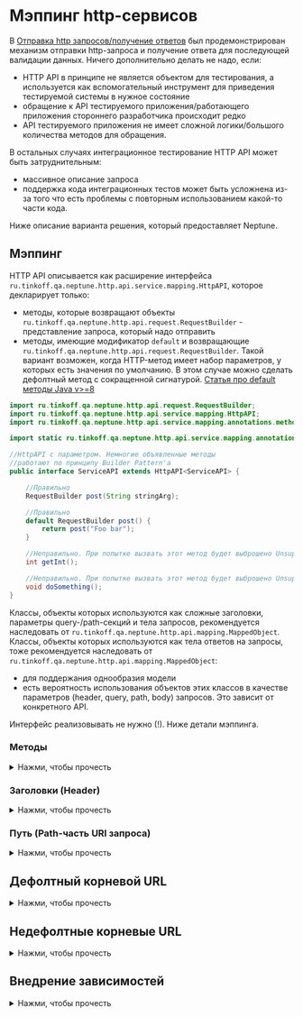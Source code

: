 # Мэппинг http-сервисов

В [Отправка http запросов/получение ответов](REQUEST_RESPONSE.MD) был продемонстрирован механизм отправки http-запроса и
получение ответа для последующей валидации данных. Ничего дополнительно делать не надо, если:

- HTTP API в принципе не является объектом для тестирования, а используется как вспомогательный инструмент для
  приведения тестируемой системы в нужное состояние
- обращение к API тестируемого приложения/работающего приложения стороннего разработчика происходит редко
- API тестируемого приложения не имеет сложной логики/большого количества методов для обращения.

В остальных случаях интеграционное тестирование HTTP API может быть затруднительным:

- массивное описание запроса
- поддержка кода интеграционных тестов может быть усложнена из-за того что есть проблемы с повторным использованием
  какой-то части кода.

Ниже описание варианта решения, который предоставляет Neptune.

## Мэппинг

HTTP API описывается как расширение интерфейса `ru.tinkoff.qa.neptune.http.api.service.mapping.HttpAPI`, которое
декларирует только:

- методы, которые возвращают объекты `ru.tinkoff.qa.neptune.http.api.request.RequestBuilder` - представление запроса,
  который надо отправить
- методы, имеющие модификатор `default` и возвращающие `ru.tinkoff.qa.neptune.http.api.request.RequestBuilder`. Такой
  вариант возможен, когда HTTP-метод имеет набор параметров, у которых есть значения по умолчанию. В этом случае можно
  сделать дефолтный метод с сокращенной сигнатурой.
  [Статья про default методы Java v>=8](https://docs.oracle.com/javase/tutorial/java/IandI/defaultmethods.html)

```java
import ru.tinkoff.qa.neptune.http.api.request.RequestBuilder;
import ru.tinkoff.qa.neptune.http.api.service.mapping.HttpAPI;
import ru.tinkoff.qa.neptune.http.api.service.mapping.annotations.methods.HttpMethod;

import static ru.tinkoff.qa.neptune.http.api.service.mapping.annotations.methods.DefaultHttpMethods.POST;

//HttpAPI с параметром. Немногие объявленные методы 
//работают по принципу Builder Pattern'а
public interface ServiceAPI extends HttpAPI<ServiceAPI> {

    //Правильно
    RequestBuilder post(String stringArg);

    //Правильно
    default RequestBuilder post() {
        return post("Foo bar");
    }

    //Неправильно. При попытке вызвать этот метод будет выброшено UnsupportedOperationException
    int getInt();

    //Неправильно. При попытке вызвать этот метод будет выброшено UnsupportedOperationException
    void doSomething();
}
```

Классы, объекты которых используются как сложные заголовки, параметры query-/path-секций и тела запросов, рекомендуется
наследовать от `ru.tinkoff.qa.neptune.http.api.mapping.MappedObject`. Классы, объекты которых используются как тела
ответов на запросы, тоже рекомендуется наследовать от `ru.tinkoff.qa.neptune.http.api.mapping.MappedObject`:

- для поддержания однообразия модели
- есть вероятность использования объектов этих классов в качестве параметров (header, query, path, body) запросов. Это
  зависит от конкретного API.

Интерфейс реализовывать не нужно (!). Ниже детали мэппинга.

### Методы

<details>
    <summary>Нажми, чтобы прочесть</summary>

Каждый объявленный метод, не имеющий модификатор `default`, должен моделировать метод http-протокола и его вызов.
Методы, имеющие модификаторы `default`, выполняют вызов соответствующих методов с расширенной сигнатурой, используя
набор значений параметров по умолчанию, если он есть.

```java
import ru.tinkoff.qa.neptune.http.api.request.RequestBuilder;
import ru.tinkoff.qa.neptune.http.api.service.mapping.HttpAPI;
import ru.tinkoff.qa.neptune.http.api.service.mapping.annotations.methods.HttpMethod;

import static ru.tinkoff.qa.neptune.http.api.service.mapping.annotations.methods.DefaultHttpMethods.*; //Данное 
//перечисление содержит элементы, соответствующие стандартным методам http-протокола, перечисленные 
// в разных версиях RFC 

public interface ServiceAPI extends HttpAPI<ServiceAPI> {

    //POST-метод
    @HttpMethod(httpMethod = POST)
    RequestBuilder postSomething(String stringArg);

    //POST-метод выше. Представим что его единственного параметра есть 
    //значение по умолчанию - 'Foo bar'
    default RequestBuilder postSomething() {
        return postSomething("Foo bar");
    }

    //GET-метод
    @HttpMethod(httpMethod = GET)
    RequestBuilder getSomething();

    //PUT-метод
    @HttpMethod(httpMethod = PUT)
    RequestBuilder putSomething();

    //DELETE-метод
    @HttpMethod(httpMethod = DELETE)
    RequestBuilder deleteSomething();

    //PATCH-метод
    @HttpMethod(httpMethod = PATCH)
    RequestBuilder patchSomething();

    //HEAD-метод
    @HttpMethod(httpMethod = HEAD)
    RequestBuilder headSomething();

    //OPTIONS-метод
    @HttpMethod(httpMethod = OPTIONS)
    RequestBuilder optionsSomething();

    //TRACE-метод
    @HttpMethod(httpMethod = TRACE)
    RequestBuilder traceSomething();

    //Для случая, когда в RFC нет нужного метода
    @HttpMethod(httpMethodStr = "CUSTOM_METHOD")
    RequestBuilder customMethod();
}
```

</details>

### Заголовки (Header)

<details>
  <summary>Нажми, чтобы прочесть</summary>

Если метод имеет постоянные заголовки (например Content-Type), то

```java
import ru.tinkoff.qa.neptune.http.api.request.RequestBuilder;
import ru.tinkoff.qa.neptune.http.api.service.mapping.HttpAPI;
import ru.tinkoff.qa.neptune.http.api.service.mapping.annotations.methods.Header;
import ru.tinkoff.qa.neptune.http.api.service.mapping.annotations.methods.HttpMethod;

import static ru.tinkoff.qa.neptune.http.api.service.mapping.annotations.methods.DefaultHttpMethods.POST;

public interface ServiceAPI extends HttpAPI<ServiceAPI> {

    @Header(name = "Content-Type", headerValues = "application/json")
    //ниже пример, если заголовок имеет несколько постоянных значений 
    @Header(name = "header1", headerValues = {"abc", "one more value"})
    @HttpMethod(httpMethod = POST)
    RequestBuilder postSomething(String stringArg);
}
```

Если параметр сигнатуры метода нужно представить как заголовок, то

```java
import ru.tinkoff.qa.neptune.http.api.request.RequestBuilder;
import ru.tinkoff.qa.neptune.http.api.service.mapping.HttpAPI;
import ru.tinkoff.qa.neptune.http.api.service.mapping.annotations.methods.HttpMethod;
import ru.tinkoff.qa.neptune.http.api.service.mapping.annotations.parameters.header.HeaderParameter;

import static ru.tinkoff.qa.neptune.http.api.service.mapping.annotations.methods.DefaultHttpMethods.POST;

public interface ServiceAPI extends HttpAPI<ServiceAPI> {

    @HttpMethod(httpMethod = POST)
    RequestBuilder postSomething(
            @HeaderParameter(headerName = "header1") String stringArg1, //заголовок, который необязателен, 
            // может быть передан null
            @HeaderParameter(headerName = "header2", required = true) Integer intArg2, //заголовок, который обязателен
            @HeaderParameter(headerName = "header3") SomeObjectClass objArg3, //в качестве заголовка можно передать 
            // какой-либо объект. В данном примере должно соблюдаться  условие: строковое представление объекта
            // (вызов метода toString()) должно быть корректно интерпретировано как значение заголовка 
            @HeaderParameter(headerName = "header4") Object[] arrArg4, //можно передать множественное значение заголовка
            //в виде массива. Массив должен состоять из объектов, чьи строковые представления
            // (вызов метода toString()) корректно интерпретируются как значения заголовка 
            @HeaderParameter(headerName = "header5") Iterable<?> iterableArg5 //аналогично примеру с массивом
    );
}
```

Могут быть ситуации, когда в качестве заголовка нужно передать некоторый POJO, который наследует
`ru.tinkoff.qa.neptune.http.api.mapping.MappedObject`, или объект `java.util.Map`.

```java
import java.util.Map;

import ru.tinkoff.qa.neptune.http.api.mapping.MappedObject;

public class SomeClass {

    //Map, который собираемся передать как заголовок
    private final Map<?, ?> headerMap = new LinkedHashMap<>() {
        {
            put("someString", "String value");
            put("someNum", 10.1111D);
            put("someBool", true);
            put("someArray", List.of(1, "ABC", true));
        }
    };

    //объект, который будет передан как заголовок. Идентичен Map'у выше
    private final HeaderParameterObject testHeaderObject = new HeaderParameterObject().setSomeString("String value")
            .setSomeNum(10.1111D)
            .setSomeBool(true)
            .setSomeArray(new Object[]{1, "ABC", true});

    //модель объекта-заголовка
    public class HeaderParameterObject extends MappedObject {
        private String someString;

        private Number someNum;

        private Boolean someBool;

        private Object[] someArray;

        public String getSomeString() {
            return someString;
        }

        public HeaderParameterObject setSomeString(String someString) {
            this.someString = someString;
            return this;
        }

        public Number getSomeNum() {
            return someNum;
        }

        public HeaderParameterObject setSomeNum(Number someNum) {
            this.someNum = someNum;
            return this;
        }

        public Boolean getSomeBool() {
            return someBool;
        }

        public HeaderParameterObject setSomeBool(Boolean someBool) {
            this.someBool = someBool;
            return this;
        }

        public Object[] getSomeArray() {
            return someArray;
        }

        public HeaderParameterObject setSomeArray(Object[] someArray) {
            this.someArray = someArray;
            return this;
        }
    }
}
```

Тогда

```java
import ru.tinkoff.qa.neptune.http.api.request.RequestBuilder;
import ru.tinkoff.qa.neptune.http.api.service.mapping.HttpAPI;
import ru.tinkoff.qa.neptune.http.api.service.mapping.annotations.methods.HttpMethod;
import ru.tinkoff.qa.neptune.http.api.service.mapping.annotations.parameters.header.HeaderParameter;

import static ru.tinkoff.qa.neptune.http.api.service.mapping.annotations.methods.DefaultHttpMethods.POST;

public interface ServiceAPI extends HttpAPI<ServiceAPI> {

    @HttpMethod(httpMethod = POST)
    RequestBuilder postSomething(
            //Если передать объект Map выше, то он будет преобразован в строку вида
            //`someString,String value,someNum,10.1111,someBool,true,someArray,1,ABC,true`
            @HeaderParameter(headerName = "header1") Map<?, ?> mapArg1,
            //аналогично примеру выше
            @HeaderParameter(headerName = "header2") HeaderParameterObject intArg2,
            //explode = true означает "развернуть" объект
            //Если передать объект Map выше, то он будет преобразован в строку вида
            //`"someString=String value,someNum=10.1111,someBool=true,someArray=1,ABC,true"`
            @HeaderParameter(headerName = "header3", explode = true) Map<?, ?> mapArg1,
            //аналогично примеру выше
            @HeaderParameter(headerName = "header4", explode = true) HeaderParameterObject intArg2
    );
}
```

</details>

### Путь (Path-часть URI запроса)

<details>
  <summary>Нажми, чтобы прочесть</summary>

```java
import ru.tinkoff.qa.neptune.http.api.request.RequestBuilder;
import ru.tinkoff.qa.neptune.http.api.service.mapping.HttpAPI;
import ru.tinkoff.qa.neptune.http.api.service.mapping.annotations.methods.HttpMethod;
import ru.tinkoff.qa.neptune.http.api.service.mapping.annotations.methods.URIPath;
import ru.tinkoff.qa.neptune.http.api.service.mapping.annotations.parameters.path.PathParameter;

import static ru.tinkoff.qa.neptune.http.api.service.mapping.annotations.methods.DefaultHttpMethods.POST;
import static ru.tinkoff.qa.neptune.http.api.service.mapping.annotations.parameters.path.PathStyles.LABEL;
import static ru.tinkoff.qa.neptune.http.api.service.mapping.annotations.parameters.path.PathStyles.MATRIX;

public interface ServiceAPI extends HttpAPI<ServiceAPI> {

    //Формирует path-часть для URI запроса
    //В данном примере продемонстрирована ситуация, когда путь постоянный
    @URIPath("/some/path")
    @HttpMethod(httpMethod = POST)
    RequestBuilder postSomething();

    //Формирует path-часть для URI запроса
    //В данном примере продемонстрирована ситуация, когда путь имеет переменную часть
    @URIPath("/some/path/to/{target}")
    @HttpMethod(httpMethod = POST)
    //переменная часть, имя должно совпадать с названием, заключенным в {}  
    RequestBuilder postSomething(@PathParameter(name = "target") String pathArgument); //данный параметр обязателен 


    @URIPath("/some/path/to/{target}/{optional}")
    @HttpMethod(httpMethod = POST)
    RequestBuilder postSomething(
            @PathParameter(name = "target") String pathArgument,
            @PathParameter(name = "optional", required = false) String pathOptArgument //данный параметр не является 
            //обязательным. Это значит, если его значение будет == null, то из пути будет исключена часть, 
            //представленная как {optional}
    );


    @URIPath("/some/path/to/{target}")
    @HttpMethod(httpMethod = POST)
    RequestBuilder postSomething(@PathParameter(name = "target") Integer pathArgument); //данный параметр обязателен 

    @URIPath("/some/path/to/{target}")
    @HttpMethod(httpMethod = POST)
    RequestBuilder postSomething(@PathParameter(name = "target") SomeObjClass pathArgument); //можно передать 
    // какой-либо объект. В данном примере должно соблюдаться  условие: строковое представление объекта
    // (вызов метода toString()) должно быть корректно интерпретировано как часть пути

    //В представленных выше примерах в path-выражение будут подставлены строковые значения переданных объектов
    //Ниже менее типовые варианты 
    //_______________________________________________________________________________________________________

    //Если в качестве target передать строку `ABC`
    //то получится следующий путь: /some/path/to/.ABC
    @URIPath("/some/path/to/{target}")
    @HttpMethod(httpMethod = POST)
    RequestBuilder postSomething2(@PathParameter(name = "target", style = LABEL) String pathArgument); //данный параметр обязателен 

    //Если в качестве target передать строку `ABC`
    //то получится следующий путь: /some/path/to/;target=ABC
    @URIPath("/some/path/to/{target}")
    @HttpMethod(httpMethod = POST)
    RequestBuilder postSomething3(@PathParameter(name = "target", style = MATRIX) String pathArgument); //данный параметр обязателен 
}
```

Могут быть ситуации, когда в качестве параметра пути нужно передать массив или коллекцию. Тогда

```java
import ru.tinkoff.qa.neptune.http.api.request.RequestBuilder;
import ru.tinkoff.qa.neptune.http.api.service.mapping.HttpAPI;
import ru.tinkoff.qa.neptune.http.api.service.mapping.annotations.methods.HttpMethod;
import ru.tinkoff.qa.neptune.http.api.service.mapping.annotations.methods.URIPath;
import ru.tinkoff.qa.neptune.http.api.service.mapping.annotations.parameters.path.PathParameter;

import static ru.tinkoff.qa.neptune.http.api.service.mapping.annotations.methods.DefaultHttpMethods.POST;
import static ru.tinkoff.qa.neptune.http.api.service.mapping.annotations.parameters.path.PathStyles.LABEL;
import static ru.tinkoff.qa.neptune.http.api.service.mapping.annotations.parameters.path.PathStyles.MATRIX;

public interface ServiceAPI extends HttpAPI<ServiceAPI> {

    //Если в качестве arrayParam передать массив new Object[] {1,2,"АБВ","ABC",true}
    //то получится следующий путь 
    //Без кодировки: /some/path/to/1,2,АБВ,ABC,true
    //С кодировкой: /some/path/to/1,2,%D0%90%D0%91%D0%92,ABC,true
    @URIPath("/some/path/to/{arrayParam}")
    @HttpMethod(httpMethod = POST)
    RequestBuilder postSomething(@PathParameter(name = "arrayParam") Object[] array);

    //Если в качестве arrayParam передать массив new Object[] {1,2,"АБВ","ABC",true}
    //то получится следующий путь 
    //Без кодировки: /some/path/to/.1.2.АБВ.ABC.true
    //С кодировкой:  /some/path/to/.1.2.%D0%90%D0%91%D0%92.ABC.true
    @URIPath("/some/path/to/{arrayParam}")
    @HttpMethod(httpMethod = POST)
    RequestBuilder postSomething2(@PathParameter(name = "arrayParam", style = LABEL) Object[] array);

    //Если в качестве arrayParam передать массив new Object[] {1,2,"АБВ","ABC",true}
    //то получится следующий путь 
    //Без кодировки: /some/path/to/;arrayParam=1,2,АБВ,ABC,true
    //С кодировкой:  /some/path/to/;arrayParam=1,2,%D0%90%D0%91%D0%92,ABC,true
    @URIPath("/some/path/to/{arrayParam}")
    @HttpMethod(httpMethod = POST)
    RequestBuilder postSomething3(@PathParameter(name = "arrayParam", style = MATRIX) Object[] array);

    //explode = true означает "развернуть" объект
    //Если в качестве arrayParam передать массив new Object[] {1,2,"АБВ","ABC",true}
    //то получится следующий путь 
    //Без кодировки: /some/path/to/;arrayParam=1;arrayParam=2;arrayParam=АБВ;arrayParam=ABC;arrayParam=true
    //С кодировкой:  /some/path/to/;arrayParam=1;arrayParam=2;arrayParam=%D0%90%D0%91%D0%92;arrayParam=ABC;arrayParam=true
    @URIPath("/some/path/to/{arrayParam}")
    @HttpMethod(httpMethod = POST)
    RequestBuilder postSomething3(@PathParameter(name = "arrayParam", style = MATRIX, explode = true) Object[] array);
}
```

Могут быть ситуации, когда в качестве параметра пути нужно передать некоторый POJO, который наследует
`ru.tinkoff.qa.neptune.http.api.mapping.MappedObject`, или объект `java.util.Map`.

```java
import java.util.Map;

import ru.tinkoff.qa.neptune.http.api.mapping.MappedObject;

public class SomeClass {

    //Map, который собираемся передать как параметр пути
    private static final Map<?, ?> pathParamMap = new LinkedHashMap<>() {
        {
            put("someString", "String value");
            put("someNum", 10.1111D);
            put("someBool", true);
            put("someList", new Object[]{1, "ABC", "АБВ", true});
        }
    };

    //объект, который будет передан как параметр пути. Идентичен Map'у выше
    private final HeaderParameterObject testHeaderObject = new HeaderParameterObject().setSomeString("String value")
            .setSomeNum(10.1111D)
            .setSomeBool(true)
            .setSomeArray(new Object[]{1, "ABC", true});

    //модель объекта-параметра пути
    public static class PathParameterObject extends MappedObject {

        private String someString;

        private Number someNum;

        private Boolean someBool;

        private List<Object> someList;

        public String getSomeString() {
            return someString;
        }

        public PathParameterObject setSomeString(String someString) {
            this.someString = someString;
            return this;
        }

        public Number getSomeNum() {
            return someNum;
        }

        public PathParameterObject setSomeNum(Number someNum) {
            this.someNum = someNum;
            return this;
        }

        public Boolean getSomeBool() {
            return someBool;
        }

        public PathParameterObject setSomeBool(Boolean someBool) {
            this.someBool = someBool;
            return this;
        }

        public List<Object> getSomeList() {
            return someList;
        }

        public PathParameterObject setSomeList(List<Object> someList) {
            this.someList = someList;
            return this;
        }
    }
}
```

Тогда

```java
import ru.tinkoff.qa.neptune.http.api.request.RequestBuilder;
import ru.tinkoff.qa.neptune.http.api.service.mapping.HttpAPI;
import ru.tinkoff.qa.neptune.http.api.service.mapping.annotations.methods.HttpMethod;
import ru.tinkoff.qa.neptune.http.api.service.mapping.annotations.methods.URIPath;
import ru.tinkoff.qa.neptune.http.api.service.mapping.annotations.parameters.path.PathParameter;

import static ru.tinkoff.qa.neptune.http.api.service.mapping.annotations.methods.DefaultHttpMethods.POST;
import static ru.tinkoff.qa.neptune.http.api.service.mapping.annotations.parameters.path.PathStyles.LABEL;
import static ru.tinkoff.qa.neptune.http.api.service.mapping.annotations.parameters.path.PathStyles.MATRIX;

public interface ServiceAPI extends HttpAPI<ServiceAPI> {

    //Если в качестве objParam передать Map выше
    //то получится следующий путь 
    //Без кодировки: /some/path/to/someString,String value,someNum,10.1111,someBool,true,someList,1,ABC,АБВ,true
    //С кодировкой: /some/path/to/someString,String%20value,someNum,10.1111,someBool,true,someList,1,ABC,%D0%90%D0%91%D0%92,true
    //Тоже самое получится, если передать объект класса PathParameterObject, см. выше
    @URIPath("/some/path/to/{objParam}")
    @HttpMethod(httpMethod = POST)
    RequestBuilder postSomething(@PathParameter(name = "objParam") Object array);

    //explode = true означает "развернуть" объект
    //Если в качестве objParam передать Map выше
    //то получится следующий путь 
    //Без кодировки: /some/path/to/someString=String value,someNum=10.1111,someBool=true,someList=1,ABC,АБВ,true
    //С кодировкой: /some/path/to/someString=String%20value,someNum=10.1111,someBool=true,someList=1,ABC,%D0%90%D0%91%D0%92,true
    //Тоже самое получится, если передать объект класса PathParameterObject, см. выше
    @URIPath("/some/path/to/{objParam}")
    @HttpMethod(httpMethod = POST)
    RequestBuilder postSomething2(@PathParameter(name = "objParam", explode = true) Object array);

    //Если в качестве objParam передать Map выше
    //то получится следующий путь 
    //Без кодировки: /some/path/to/.someString.String value.someNum.10.1111.someBool.true.someList.1,ABC,АБВ,true
    //С кодировкой: /some/path/to/.someString.String%20value.someNum.10.1111.someBool.true.someList.1,ABC,%D0%90%D0%91%D0%92,true
    //Тоже самое получится, если передать объект класса PathParameterObject, см. выше
    @URIPath("/some/path/to/{objParam}")
    @HttpMethod(httpMethod = POST)
    RequestBuilder postSomething3(@PathParameter(name = "objParam", style = LABEL) Object array);

    //explode = true означает "развернуть" объект
    //Если в качестве objParam передать Map выше
    //то получится следующий путь 
    //Без кодировки: /some/path/to/.someString=String value.someNum=10.1111.someBool=true.someList=1,ABC,АБВ,true
    //С кодировкой: /some/path/to/.someString=String%20value.someNum=10.1111.someBool=true.someList=1,ABC,%D0%90%D0%91%D0%92,true
    //Тоже самое получится, если передать объект класса PathParameterObject, см. выше
    @URIPath("/some/path/to/{objParam}")
    @HttpMethod(httpMethod = POST)
    RequestBuilder postSomething4(@PathParameter(name = "objParam", style = LABEL, explode = true) Object array);

    //Если в качестве objParam передать Map выше
    //то получится следующий путь 
    //Без кодировки: /some/path/to/;objParam=someString,String value,someNum,10.1111,someBool,true,someList,1,ABC,АБВ,true
    //С кодировкой: /some/path/to/;objParam=someString,String%20value,someNum,10.1111,someBool,true,someList,1,ABC,%D0%90%D0%91%D0%92,true
    //Тоже самое получится, если передать объект класса PathParameterObject, см. выше
    @URIPath("/some/path/to/{objParam}")
    @HttpMethod(httpMethod = POST)
    RequestBuilder postSomething3(@PathParameter(name = "objParam", style = MATRIX) Object array);

    //explode = true означает "развернуть" объект
    //Если в качестве objParam передать Map выше
    //то получится следующий путь 
    //Без кодировки: /some/path/to/;someString=String value;someNum=10.1111;someBool=true;someList=1,ABC,АБВ,true
    //С кодировкой: /some/path/to/;someString=String%20value;someNum=10.1111;someBool=true;someList=1,ABC,%D0%90%D0%91%D0%92,true
    //Тоже самое получится, если передать объект класса PathParameterObject, см. выше
    @URIPath("/some/path/to/{objParam}")
    @HttpMethod(httpMethod = POST)
    RequestBuilder postSomething4(@PathParameter(name = "objParam", style = MATRIX, explode = true) Object array);
}
```

</details>

## Дефолтный корневой URL

<details>
    <summary>Нажми, чтобы прочесть</summary>

</details>

## Недефолтные корневые URL

<details>
    <summary>Нажми, чтобы прочесть</summary>

</details>

## Внедрение зависимостей

<details>
    <summary>Нажми, чтобы прочесть</summary>

</details>